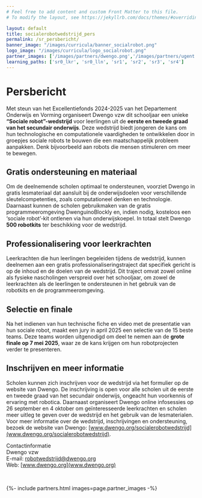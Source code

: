 ```yaml
---
# Feel free to add content and custom Front Matter to this file.
# To modify the layout, see https://jekyllrb.com/docs/themes/#overriding-theme-defaults

layout: default
title: socialerobotwedstrijd_pers
permalink: /sr_persbericht/
banner_image: "/images/curricula/banner_socialrobot.png"
logo_image: "/images/curricula/logo_socialrobot.png"
partner_images: ['/images/partners/dwengo.png','/images/partners/ugent.svg', '/images/partners/onderwijsvlaanderen.png', '/images/partners/comon.png', '/images/partners/istem.png', '/images/partners/oost-vlaanderen.svg',  '/images/partners/pov.jpg', '/images/partners/GO!.png', '/images/partners/kov.png', '/images/partners/ovsg.png', '/images/partners/voop.webp', '/images/partners/uccl_aot_logo.png']
learning_paths: ['sr0_lkr', 'sr0_lln', 'sr1', 'sr2', 'sr3', 'sr4']
---
```



# Persbericht

Met steun van het Excellentiefonds 2024-2025 van het Departement Onderwijs en Vorming organiseert Dwengo vzw dit schooljaar een unieke **“Sociale robot”-wedstrijd** voor leerlingen uit de **eerste en tweede graad van het secundair onderwijs**. Deze wedstrijd biedt jongeren de kans om hun technologische en computationele vaardigheden te ontwikkelen door in groepjes sociale robots te bouwen die een maatschappelijk probleem aanpakken. Denk bijvoorbeeld aan robots die mensen stimuleren om meer te bewegen.

## Gratis ondersteuning en materiaal
Om de deelnemende scholen optimaal te ondersteunen, voorziet Dwengo in gratis lesmateriaal dat aansluit bij de onderwijsdoelen voor verschillende sleutelcompetenties, zoals computationeel denken en technologie. Daarnaast kunnen de scholen gebruikmaken van de gratis programmeeromgeving DwenguinoBlockly en, indien nodig, kosteloos een ‘sociale robot’-kit ontlenen via hun onderwijskoepel. In totaal stelt Dwengo **500 robotkits** ter beschikking voor de wedstrijd.

## Professionalisering voor leerkrachten
Leerkrachten die hun leerlingen begeleiden tijdens de wedstrijd, kunnen deelnemen aan een gratis professionaliseringstraject dat specifiek gericht is op de inhoud en de doelen van de wedstrijd. Dit traject omvat zowel online als fysieke nascholingen verspreid over het schooljaar, om zowel de leerkrachten als de leerlingen te ondersteunen in het gebruik van de robotkits en de programmeeromgeving.

## Selectie en finale
Na het indienen van hun technische fiche en video met de presentatie van hun sociale robot, maakt een jury in april 2025 een selectie van de 15 beste teams. Deze teams worden uitgenodigd om deel te nemen aan de **grote finale op 7 mei 2025**, waar ze de kans krijgen om hun robotprojecten verder te presenteren.

## Inschrijven en meer informatie
Scholen kunnen zich inschrijven voor de wedstrijd via het formulier op de website van Dwengo. De inschrijving is open voor alle scholen uit de eerste en tweede graad van het secundair onderwijs, ongeacht hun voorkennis of ervaring met robotica. Daarnaast organiseert Dwengo online infosessies op 26 september en 4 oktober om geïnteresseerde leerkrachten en scholen meer uitleg te geven over de wedstrijd en het gebruik van de lesmaterialen.
Voor meer informatie over de wedstrijd, inschrijvingen en ondersteuning, bezoek de website van Dwengo: [www.dwengo.org/socialerobotwedstrijd](www.dwengo.org/socialerobotwedstrijd).


Contactinformatie <br>
Dwengo vzw <br>
E-mail: [robotwedstrijd@dwengo.org](robotwedstrijd@dwengo.org) <br>
Web: [www.dwengo.org](www.dwengo.org) <br>

<br>

<div>

{%- include partners.html images=page.partner_images -%}

</div>

